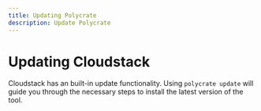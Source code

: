 ```yaml
---
title: Updating Polycrate
description: Update Polycrate
---
```


# Updating Cloudstack

Cloudstack has an built-in update functionality. Using `polycrate update` will guide you through the necessary steps to install the latest version of the tool.
